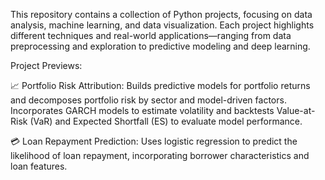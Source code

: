 This repository contains a collection of Python projects, focusing on data analysis, machine learning, and data visualization. Each project highlights different techniques and real-world applications—ranging from data preprocessing and exploration to predictive modeling and deep learning.

Project Previews:

📈 Portfolio Risk Attribution: Builds predictive models for portfolio returns and decomposes portfolio risk by sector and model-driven factors. Incorporates GARCH models to estimate volatility and backtests Value-at-Risk (VaR) and Expected Shortfall (ES) to evaluate model performance.

💳 Loan Repayment Prediction: Uses logistic regression to predict the likelihood of loan repayment, incorporating borrower characteristics and loan features.

